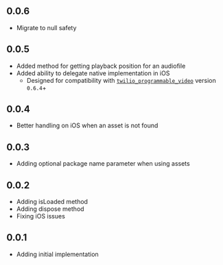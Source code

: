 ## 0.0.6

* Migrate to null safety

## 0.0.5

 * Added method for getting playback position for an audiofile
 * Added ability to delegate native implementation in iOS
    * Designed for compatibility with [`twilio_programmable_video`](https://pub.dev/packages/twilio_programmable_video) version `0.6.4`+

## 0.0.4

 * Better handling on iOS when an asset is not found

## 0.0.3

 * Adding optional package name parameter when using assets

## 0.0.2

 * Adding isLoaded method
 * Adding dispose method
 * Fixing iOS issues

## 0.0.1

* Adding initial implementation
